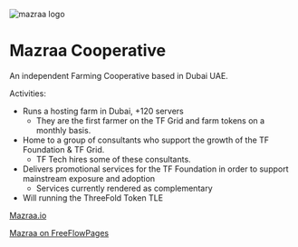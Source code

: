 ![mazraa logo](/ecosystem/img/mazraa-logo.jpg)


# Mazraa Cooperative

An independent Farming Cooperative based in Dubai UAE.

Activities:
- Runs a hosting farm in Dubai, +120 servers
    - They are the first farmer on the TF Grid and farm tokens on a monthly basis.
- Home to a group of consultants who support the growth of the TF Foundation & TF Grid.
    - TF Tech hires some of these consultants.
- Delivers promotional services for the TF Foundation in order to support mainstream exposure and adoption
    - Services currently rendered as complementary 
- Will running the ThreeFold Token TLE

[Mazraa.io](https://www.mazraa.io)

[Mazraa on FreeFlowPages](https://freeflowpages.com/s/mazraa/)